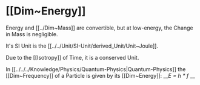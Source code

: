 
# [[Dim~Energy]] 

Energy and [[../Dim~Mass]] are convertible, 
but at low-energy, the Change in Mass is negligible. 

It's SI Unit is the [[../../Unit/SI-Unit/derived_Unit/Unit~Joule]].  

Due to the [[Isotropy]] of Time, it is a conserved Unit. 

In [[../../../Knowledge/Physics/Quantum-Physics|Quantum-Physics]] the [[Dim~Frequency]] of a Particle is 
given by its [[Dim~Energy]]:  ___E = h * f_ __



